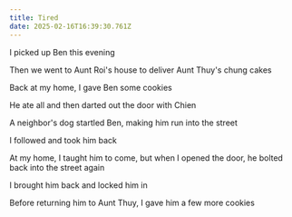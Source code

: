 ```yaml
---
title: Tired
date: 2025-02-16T16:39:30.761Z
---
```


I picked up Ben this evening

Then we went to Aunt Roi's house to deliver Aunt Thuy's chung cakes

Back at my home, I gave Ben some cookies

He ate all and then darted out the door with Chien

A neighbor's dog startled Ben, making him run into the street

I followed and took him back

At my home, I taught him to come, but when I opened the door, he bolted back into the street again

I brought him back and locked him in

Before returning him to Aunt Thuy, I gave him a few more cookies
